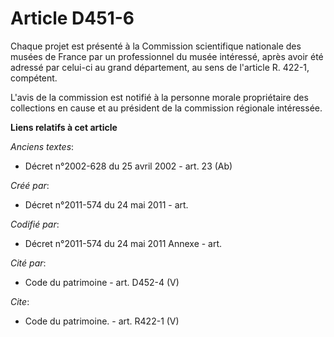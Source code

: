 # Article D451-6

Chaque projet est présenté à la Commission scientifique nationale des musées de France par un professionnel du musée
intéressé, après avoir été adressé par celui-ci au grand département, au sens de l'article R. 422-1, compétent.

L'avis de la commission est notifié à la personne morale propriétaire des collections en cause et au président de la
commission régionale intéressée.

**Liens relatifs à cet article**

_Anciens textes_:

  - Décret n°2002-628 du 25 avril 2002 - art. 23 (Ab)

_Créé par_:

  - Décret n°2011-574 du 24 mai 2011  - art.

_Codifié par_:

  - Décret n°2011-574 du 24 mai 2011 Annexe - art.

_Cité par_:

  - Code du patrimoine - art. D452-4 (V)

_Cite_:

  - Code du patrimoine. - art. R422-1 (V)

